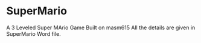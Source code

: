 # SuperMario
A 3 Leveled Super MArio Game Built on masm615
All the details are given in SuperMario Word file.